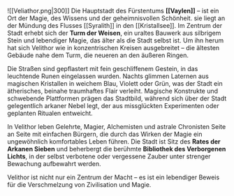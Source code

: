 ![[Veliathor.png|300]]
Die Hauptstadt des Fürstentums **[[Vaylen]]** – ist ein Ort der Magie, des Wissens und der geheimnisvollen Schönheit. sie liegt an der Mündung des Flusses [[Syralith]] in den [[Kristallsee]]. Im Zentrum der Stadt erhebt sich der **Turm der Weisen**, ein uraltes Bauwerk aus silbrigem Stein und lebendiger Magie, das älter als die Stadt selbst ist. Um ihn herum hat sich Velithor wie in konzentrischen Kreisen ausgebreitet – die ältesten Gebäude nahe dem Turm, die neueren an den äußeren Ringen.

Die Straßen sind gepflastert mit fein geschliffenem Gestein, in das leuchtende Runen eingelassen wurden. Nachts glimmen Laternen aus magischen Kristallen in weichem Blau, Violett oder Grün, was der Stadt ein ätherisches, beinahe traumhaftes Flair verleiht. Magische Konstrukte und schwebende Plattformen prägen das Stadtbild, während sich über der Stadt gelegentlich arkaner Nebel legt, der aus missglückten Experimenten oder geplanten Ritualen entweicht.

In Velithor leben Gelehrte, Magier, Alchemisten und astrale Chronisten Seite an Seite mit einfachen Bürgern, die durch das Wirken der Magie ein ungewöhnlich komfortables Leben führen. Die Stadt ist Sitz des **Rates der Arkanen Sieben** und beherbergt die berühmte **Bibliothek des Verborgenen Lichts**, in der selbst verbotene oder vergessene Zauber unter strenger Bewachung aufbewahrt werden.

Velithor ist nicht nur ein Zentrum der Macht – es ist ein lebendiger Beweis für die Verschmelzung von Zivilisation und Magie.